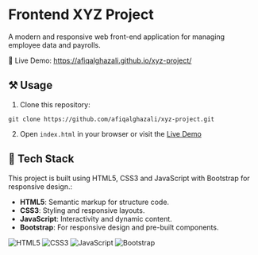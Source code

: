 # Frontend XYZ Project

A modern and responsive web front-end application for managing employee data and payrolls.

🔗 Live Demo: https://afiqalghazali.github.io/xyz-project/

## ⚒️ Usage

1. Clone this repository:

```
git clone https://github.com/afiqalghazali/xyz-project.git
```

2. Open `index.html` in your browser or visit the [Live Demo](https://afiqalghazali.github.io/xyz-project/)

## 🤖 Tech Stack

This project is built using HTML5, CSS3 and JavaScript with Bootstrap for responsive design.:

- **HTML5**: Semantic markup for structure code.
- **CSS3**: Styling and responsive layouts.
- **JavaScript**: Interactivity and dynamic content.
- **Bootstrap**: For responsive design and pre-built components.

![HTML5](https://img.shields.io/badge/html5-%23E34F26.svg?style=for-the-badge&logo=html5&logoColor=white) ![CSS3](https://img.shields.io/badge/css3-%231572B6.svg?style=for-the-badge&logo=css3&logoColor=white) ![JavaScript](https://img.shields.io/badge/javascript-%23323330.svg?style=for-the-badge&logo=javascript&logoColor=%23F7DF1E) ![Bootstrap](https://img.shields.io/badge/bootstrap-%238511FA.svg?style=for-the-badge&logo=bootstrap&logoColor=white)
